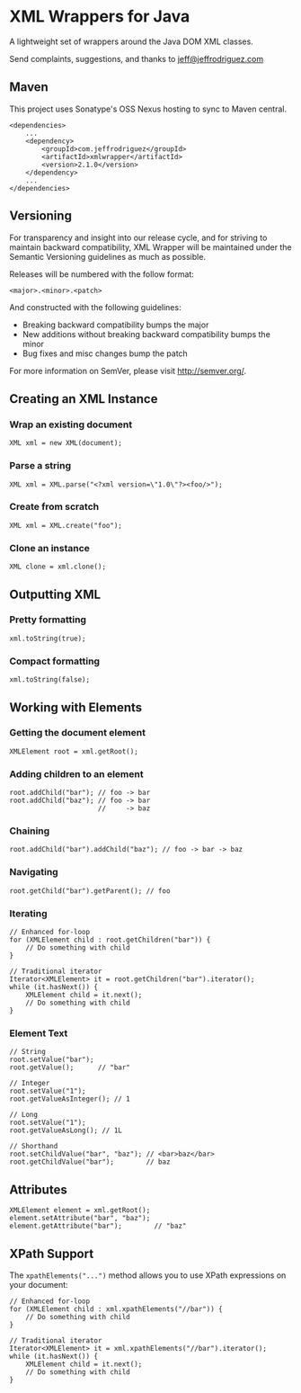 XML Wrappers for Java
=====================

A lightweight set of wrappers around the Java DOM XML classes.

Send complaints, suggestions, and thanks to jeff@jeffrodriguez.com

Maven
-----
This project uses Sonatype's OSS Nexus hosting to sync to Maven central.

    <dependencies>
        ...
        <dependency>
            <groupId>com.jeffrodriguez</groupId>
            <artifactId>xmlwrapper</artifactId>
            <version>2.1.0</version>
        </dependency>
        ...
    </dependencies>

Versioning
----------

For transparency and insight into our release cycle, and for striving to maintain backward compatibility, XML Wrapper will be maintained under the Semantic Versioning guidelines as much as possible.

Releases will be numbered with the follow format:

`<major>.<minor>.<patch>`

And constructed with the following guidelines:

* Breaking backward compatibility bumps the major
* New additions without breaking backward compatibility bumps the minor
* Bug fixes and misc changes bump the patch

For more information on SemVer, please visit http://semver.org/.

Creating an XML Instance
------------------------

### Wrap an existing document
    XML xml = new XML(document);

### Parse a string
    XML xml = XML.parse("<?xml version=\"1.0\"?><foo/>");

### Create from scratch
    XML xml = XML.create("foo");

### Clone an instance
    XML clone = xml.clone();


Outputting XML
------------------------

### Pretty formatting
    xml.toString(true);

### Compact formatting
    xml.toString(false);


Working with Elements
---------------------

### Getting the document element
    XMLElement root = xml.getRoot();

### Adding children to an element
    root.addChild("bar"); // foo -> bar
    root.addChild("baz"); // foo -> bar
                          //     -> baz

### Chaining
    root.addChild("bar").addChild("baz"); // foo -> bar -> baz

### Navigating
    root.getChild("bar").getParent(); // foo

### Iterating
    // Enhanced for-loop
    for (XMLElement child : root.getChildren("bar")) {
        // Do something with child
    }

    // Traditional iterator
    Iterator<XMLElement> it = root.getChildren("bar").iterator();
    while (it.hasNext()) {
        XMLElement child = it.next();
        // Do something with child
    }

### Element Text

    // String
    root.setValue("bar");
    root.getValue();      // "bar"

    // Integer
    root.setValue("1");
    root.getValueAsInteger(); // 1

    // Long
    root.setValue("1");
    root.getValueAsLong(); // 1L

    // Shorthand
    root.setChildValue("bar", "baz"); // <bar>baz</bar>
    root.getChildValue("bar");        // baz

Attributes
----------
    XMLElement element = xml.getRoot();
    element.setAttribute("bar", "baz");
    element.getAttribute("bar");        // "baz"

XPath Support
-------------
The `xpathElements("...")` method allows you to use XPath expressions on your
document:

    // Enhanced for-loop
    for (XMLElement child : xml.xpathElements("//bar")) {
        // Do something with child
    }

    // Traditional iterator
    Iterator<XMLElement> it = xml.xpathElements("//bar").iterator();
    while (it.hasNext()) {
        XMLElement child = it.next();
        // Do something with child
    }